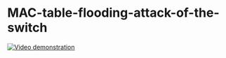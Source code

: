 # MAC-table-flooding-attack-of-the-switch
<!-- [Video demonstration](https://youtu.be/EXXXTQiAVAU) -->

[![Video demonstration](http://img.youtube.com/vi/EXXXTQiAVAU/0.jpg)](http://www.youtube.com/watch?v=EXXXTQiAVAU "Video demonstration")
